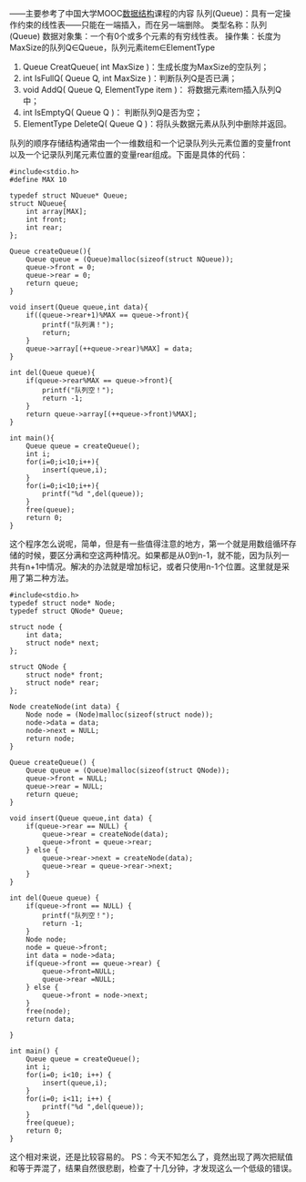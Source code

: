 ——主要参考了中国大学MOOC[数据结构](https://www.icourse163.org/course/ZJU-93001?tid=1002654021)课程的内容
队列(Queue)：具有一定操作约束的线性表——只能在一端插入，而在另一端删除。
类型名称：队列(Queue)
数据对象集：一个有0个或多个元素的有穷线性表。
操作集：长度为MaxSize的队列Q∈Queue，队列元素item∈ElementType
1. Queue CreatQueue( int MaxSize )：生成长度为MaxSize的空队列；
2. int IsFullQ( Queue Q, int MaxSize )：判断队列Q是否已满；
3. void AddQ( Queue Q, ElementType item )： 将数据元素item插入队列Q中；
4. int IsEmptyQ( Queue Q )： 判断队列Q是否为空；
5. ElementType DeleteQ( Queue Q )：将队头数据元素从队列中删除并返回。

队列的顺序存储结构通常由一个一维数组和一个记录队列头元素位置的变量front以及一个记录队列尾元素位置的变量rear组成。下面是具体的代码：
```
#include<stdio.h>
#define MAX 10

typedef struct NQueue* Queue; 
struct NQueue{
	int array[MAX];
	int front;
	int rear;
};

Queue createQueue(){
	Queue queue = (Queue)malloc(sizeof(struct NQueue));
	queue->front = 0;
	queue->rear = 0;
	return queue;
}

void insert(Queue queue,int data){
	if((queue->rear+1)%MAX == queue->front){
		printf("队列满！");
		return;
	}
	queue->array[(++queue->rear)%MAX] = data;
}

int del(Queue queue){
	if(queue->rear%MAX == queue->front){
		printf("队列空！");
		return -1;
	}
	return queue->array[(++queue->front)%MAX];
}

int main(){
	Queue queue = createQueue();
	int i;
	for(i=0;i<10;i++){
		insert(queue,i);
	}
	for(i=0;i<10;i++){
		printf("%d ",del(queue));
	}
	free(queue);
	return 0;
} 
```
这个程序怎么说呢，简单，但是有一些值得注意的地方，第一个就是用数组循环存储的时候，要区分满和空这两种情况。如果都是从0到n-1，就不能，因为队列一共有n+1中情况。解决的办法就是增加标记，或者只使用n-1个位置。这里就是采用了第二种方法。
```
#include<stdio.h>
typedef struct node* Node;
typedef struct QNode* Queue;

struct node {
	int data;
	struct node* next;
};

struct QNode {
	struct node* front;
	struct node* rear;
};

Node createNode(int data) {
	Node node = (Node)malloc(sizeof(struct node));
	node->data = data;
	node->next = NULL;
	return node;
}

Queue createQueue() {
	Queue queue = (Queue)malloc(sizeof(struct QNode));
	queue->front = NULL;
	queue->rear = NULL;
	return queue;
}

void insert(Queue queue,int data) {
	if(queue->rear == NULL) {
		queue->rear = createNode(data);
		queue->front = queue->rear;
	} else {
		queue->rear->next = createNode(data);
		queue->rear = queue->rear->next;
	}
}

int del(Queue queue) {
	if(queue->front == NULL) {
		printf("队列空！");
		return -1;
	}
	Node node;
	node = queue->front;
	int data = node->data;
	if(queue->front == queue->rear) {
		queue->front=NULL;
		queue->rear =NULL;
	} else {
		queue->front = node->next;
	}
	free(node);
	return data;

}

int main() {
	Queue queue = createQueue();
	int i;
	for(i=0; i<10; i++) {
		insert(queue,i);
	}
	for(i=0; i<11; i++) {
		printf("%d ",del(queue));
	}
	free(queue);
	return 0;
}
```
这个相对来说，还是比较容易的。
PS：今天不知怎么了，竟然出现了两次把赋值和等于弄混了，结果自然很悲剧，检查了十几分钟，才发现这么一个低级的错误。
